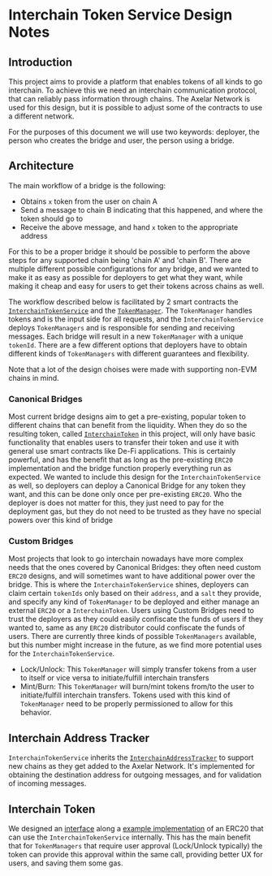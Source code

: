 # Interchain Token Service Design Notes

## Introduction

This project aims to provide a platform that enables tokens of all kinds to go interchain. To achieve this we need an interchain communication protocol, that can reliably pass information through chains. The Axelar Network is used for this design, but it is possible to adjust some of the contracts to use a different network.

For the purposes of this document we will use two keywords: deployer, the person who creates the bridge and user, the person using a bridge.

## Architecture

The main workflow of a bridge is the following:

-   Obtains `x` token from the user on chain A
-   Send a message to chain B indicating that this happened, and where the token should go to
-   Receive the above message, and hand `x` token to the appropriate address

For this to be a proper bridge it should be possible to perform the above steps for any supported chain being 'chain A' and 'chain B'. There are multiple different possible configurations for any bridge, and we wanted to make it as easy as possible for deployers to get what they want, while making it cheap and easy for users to get their tokens across chains as well.

The workflow described below is facilitated by 2 smart contracts the [`InterchainTokenService`](./contracts/interchainTokenService/InterchainTokenService.sol) and the [`TokenManager`](./contracts/tokenManager/TokenManager.sol). The `TokenManager` handles tokens and is the input side for all requests, and the `InterchainTokenService` deploys `TokenManagers` and is responsible for sending and receiving messages. Each bridge will result in a new `TokenManager` with a unique `tokenId`. There are a few different options that deployers have to obtain different kinds of `TokenManagers` with different guarantees and flexibility.

Note that a lot of the design choises were made with supporting non-EVM chains in mind.

### Canonical Bridges

Most current bridge designs aim to get a pre-existing, popular token to different chains that can benefit from the liquidity. When they do so the resulting token, called [`InterchainToken`](./contracts/utils/InterchainToken.sol) in this project, will only have basic functionality that enables users to transfer their token and use it with general use smart contracts like De-Fi applications. This is certainly powerful, and has the benefit that as long as the pre-existing `ERC20` implementation and the bridge function properly everything run as expected. We wanted to include this design for the `InterchainTokenService` as well, so deployers can deploy a Canonical Bridge for any token they want, and this can be done only once per pre-existing `ERC20`. Who the deployer is does not matter for this, they just need to pay for the deployment gas, but they do not need to be trusted as they have no special powers over this kind of bridge

### Custom Bridges

Most projects that look to go interchain nowadays have more complex needs that the ones covered by Canonical Bridges: they often need custom `ERC20` designs, and will sometimes want to have additional power over the bridge. This is where the `InterchainTokenService` shines, deployers can claim certain `tokenIds` only based on their `address`, and a `salt` they provide, and specify any kind of `TokenManager` to be deployed and either manage an external `ERC20` or a `InterchainToken`. Users using Custom Bridges need to trust the deployers as they could easily confiscate the funds of users if they wanted to, same as any `ERC20` distributor could confiscate the funds of users. There are currently three kinds of possible `TokenManagers` available, but this number might increase in the future, as we find more potential uses for the `InterchainTokenService`.

-   Lock/Unlock: This `TokenManager` will simply transfer tokens from a user to itself or vice versa to initiate/fulfill interchain transfers
-   Mint/Burn: This `TokenManager` will burn/mint tokens from/to the user to initiate/fulfill interchain transfers. Tokens used with this kind of `TokenManager` need to be properly permissioned to allow for this behavior.

## Interchain Address Tracker

`InterchainTokenService` inherits the [`InterchainAddressTracker`](https://github.com/axelarnetwork/axelar-gmp-sdk-solidity/blob/main/contracts/utils/InterchainAddressTracker.sol) to support new chains as they get added to the Axelar Network. It's implemented for obtaining the destination address for outgoing messages, and for validation of incoming messages.

## Interchain Token

We designed an [interface](./contracts/interfaces/IInterchainToken.sol) along a [example implementation](./contracts/interchainToken/InterchainToken.sol) of an ERC20 that can use the `InterchainTokenService` internally. This has the main benefit that for `TokenManagers` that require user approval (Lock/Unlock typically) the token can provide this approval within the same call, providing better UX for users, and saving them some gas.
